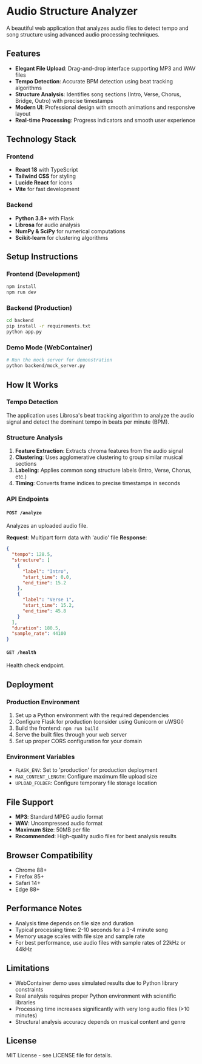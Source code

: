 # Audio Structure Analyzer

A beautiful web application that analyzes audio files to detect tempo and song structure using advanced audio processing techniques.

## Features

- **Elegant File Upload**: Drag-and-drop interface supporting MP3 and WAV files
- **Tempo Detection**: Accurate BPM detection using beat tracking algorithms
- **Structure Analysis**: Identifies song sections (Intro, Verse, Chorus, Bridge, Outro) with precise timestamps
- **Modern UI**: Professional design with smooth animations and responsive layout
- **Real-time Processing**: Progress indicators and smooth user experience

## Technology Stack

### Frontend
- **React 18** with TypeScript
- **Tailwind CSS** for styling
- **Lucide React** for icons
- **Vite** for fast development

### Backend
- **Python 3.8+** with Flask
- **Librosa** for audio analysis
- **NumPy & SciPy** for numerical computations
- **Scikit-learn** for clustering algorithms

## Setup Instructions

### Frontend (Development)
```bash
npm install
npm run dev
```

### Backend (Production)
```bash
cd backend
pip install -r requirements.txt
python app.py
```

### Demo Mode (WebContainer)
```bash
# Run the mock server for demonstration
python backend/mock_server.py
```

## How It Works

### Tempo Detection
The application uses Librosa's beat tracking algorithm to analyze the audio signal and detect the dominant tempo in beats per minute (BPM).

### Structure Analysis
1. **Feature Extraction**: Extracts chroma features from the audio signal
2. **Clustering**: Uses agglomerative clustering to group similar musical sections
3. **Labeling**: Applies common song structure labels (Intro, Verse, Chorus, etc.)
4. **Timing**: Converts frame indices to precise timestamps in seconds

### API Endpoints

#### `POST /analyze`
Analyzes an uploaded audio file.

**Request**: Multipart form data with 'audio' file
**Response**: 
```json
{
  "tempo": 128.5,
  "structure": [
    {
      "label": "Intro",
      "start_time": 0.0,
      "end_time": 15.2
    },
    {
      "label": "Verse 1", 
      "start_time": 15.2,
      "end_time": 45.8
    }
  ],
  "duration": 180.5,
  "sample_rate": 44100
}
```

#### `GET /health`
Health check endpoint.

## Deployment

### Production Environment
1. Set up a Python environment with the required dependencies
2. Configure Flask for production (consider using Gunicorn or uWSGI)
3. Build the frontend: `npm run build`
4. Serve the built files through your web server
5. Set up proper CORS configuration for your domain

### Environment Variables
- `FLASK_ENV`: Set to 'production' for production deployment
- `MAX_CONTENT_LENGTH`: Configure maximum file upload size
- `UPLOAD_FOLDER`: Configure temporary file storage location

## File Support

- **MP3**: Standard MPEG audio format
- **WAV**: Uncompressed audio format
- **Maximum Size**: 50MB per file
- **Recommended**: High-quality audio files for best analysis results

## Browser Compatibility

- Chrome 88+
- Firefox 85+
- Safari 14+
- Edge 88+

## Performance Notes

- Analysis time depends on file size and duration
- Typical processing time: 2-10 seconds for a 3-4 minute song
- Memory usage scales with file size and sample rate
- For best performance, use audio files with sample rates of 22kHz or 44kHz

## Limitations

- WebContainer demo uses simulated results due to Python library constraints
- Real analysis requires proper Python environment with scientific libraries
- Processing time increases significantly with very long audio files (>10 minutes)
- Structural analysis accuracy depends on musical content and genre

## License

MIT License - see LICENSE file for details.